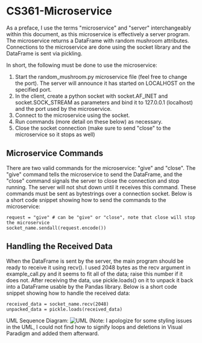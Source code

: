 # CS361-Microservice
As a preface, I use the terms "microservice" and "server" interchangeably within this document, as this microservice is effectively a server program.
The microservice returns a DataFrame with random mushroom attributes. Connections to the microservice are done using the socket library and the DataFrame is sent via pickling.

In short, the following must be done to use the microservice:
  1. Start the random_mushroom.py microservice file (feel free to change the port). The server will announce it has started on LOCALHOST on the specified port.
  2. In the client, create a python socket with socket.AF_INET and socket.SOCK_STREAM as parameters and bind it to 127.0.0.1 (localhost) and the port used by the microservice.
  3. Connect to the microservice using the socket.
  4. Run commands (more detail on these below) as necessary.
  5. Close the socket connection (make sure to send "close" to the microservice so it stops as well)

## Microservice Commands ##
There are two valid commands for the microservice: "give" and "close". The "give" command tells the microservice to send the DataFrame, and the "close" command signals the server to close the connection and stop running. The server will not shut down until it receives this command. These commands must be sent as bytestrings over a connection socket. Below is a short code snippet showing how to send the commands to the microservice:

```
request = "give" # can be "give" or "close", note that close will stop the microservice
socket_name.sendall(request.encode())
```


## Handling the Received Data ##
When the DataFrame is sent by the server, the main program should be ready to receive it using recv(). I used 2048 bytes as the recv argument in example_call.py and it seems to fit all of the data; raise this number if it does not. After receiving the data, use pickle.loads() on it to unpack it back into a DataFrame usable by the Pandas library. Below is a short code snippet showing how to handle the received data:
```
received_data = socket_name.recv(2048)
unpacked_data = pickle.loads(received_data)
```

UML Sequence Diagram:
![UML](https://github.com/bluestarunderscore/CS361-Microservice/assets/157440828/26ce5036-159b-4b88-878e-624f41f272b6)
(Note: I apologize for some styling issues in the UML, I could not find how to signify loops and deletions in Visual Paradigm and added them afterward.



